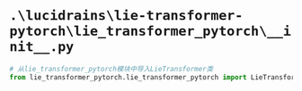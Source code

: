 # `.\lucidrains\lie-transformer-pytorch\lie_transformer_pytorch\__init__.py`

```py
# 从lie_transformer_pytorch模块中导入LieTransformer类
from lie_transformer_pytorch.lie_transformer_pytorch import LieTransformer
```